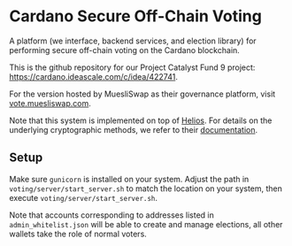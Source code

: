 # Cardano Secure Off-Chain Voting
A platform (we interface, backend services, and election library) for performing secure off-chain voting on the Cardano blockchain.

This is the github repository for our Project Catalyst Fund 9 project: https://cardano.ideascale.com/c/idea/422741.

For the version hosted by MuesliSwap as their governance platform, visit [vote.muesliswap.com](https://vote.muesliswap.com).

Note that this system is implemented on top of [Helios](https://www.heliosvoting.org). For details on the underlying cryptographic methods, we refer to their [documentation](https://www.heliosvoting.org/docs).

## Setup

Make sure `gunicorn` is installed on your system. Adjust the path in `voting/server/start_server.sh` to match the location on your system, then execute `voting/server/start_server.sh`.

Note that accounts corresponding to addresses listed in `admin_whitelist.json` will be able to create and manage elections, all other wallets take the role of normal voters.

